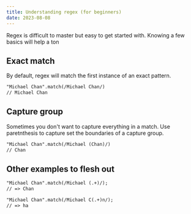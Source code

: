 ```yaml
---
title: Understanding regex (for beginners)
date: 2023-08-08
---
```


Regex is difficult to master but easy to get started with.
Knowing a few basics will help a ton

## Exact match

By default, regex will match the first instance of an exact pattern.

```diff lang="js"
"Michael Chan".match(/Michael Chan/)
// Michael Chan
```

## Capture group

Sometimes you don't want to capture everything in a match.
Use paretnthesis to capture set the boundaries of a capture group.

```diff lang="js"
"Michael Chan".match(/Michael (Chan)/)
// Chan
```

## Other examples to flesh out

```diff lang="js"
"Michael Chan".match(/Michael (.+)/);
// => Chan
```

```diff lang="js"
"Michael Chan".match(/Michael C(.+)n/);
// => ha
```
